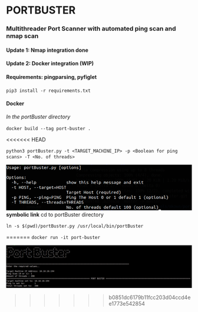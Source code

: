 # PORTBUSTER

### Multithreader Port Scanner with automated ping scan and nmap scan

#### Update 1: Nmap integration done
#### Update 2: Docker integration (WIP)

#### Requirements: pingparsing, pyfiglet

`pip3 install -r requirements.txt`

#### Docker
*In the portBuster directory*

`docker build --tag port-buster .`

<<<<<<< HEAD
```
python3 portBuster.py -t <TARGET_MACHINE_IP> -p <Boolean for ping scans> -T <No. of threads>
```
![](./images/usage.png)
**symbolic link**
cd to portBuster directory
```
ln -s $(pwd)/portBuster.py /usr/local/bin/portBuster
```


=======
`docker run -it port-buster`

![](./images/sample.png)
>>>>>>> b0851dc6179b11fcc203d04ccd4ee1773e542854
